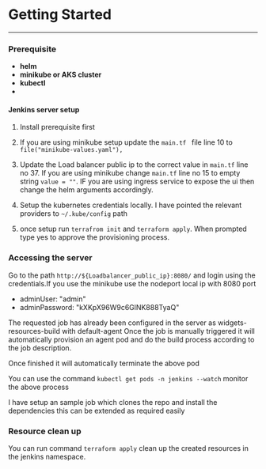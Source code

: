 # Getting Started

---

### Prerequisite

- **helm**
- **minikube or AKS cluster**
- **kubectl**
- 

#### Jenkins server setup

1. Install prerequisite first
2. If you are using minikube setup update the `main.tf ` file line 10 to 
`file("minikube-values.yaml"),`

3. Update the Load balancer public ip to the correct value in `main.tf` line no 37. If you are using minikube change `main.tf` line no 15 to empty string 
`value = ""`. IF you are using ingress service to expose the ui then change the helm arguments accordingly.

4. Setup the kubernetes credentials locally. I have pointed the relevant providers to `~/.kube/config` path

5. once setup run `terrafrom init` and `terraform apply`. When prompted type yes to approve the provisioning process.


### Accessing  the server 

Go to the path `http://${Loadbalancer_public_ip}:8080/` and login using the credentials.If you use the minikube use the nodeport local ip with 8080 port 
  - adminUser: "admin"
  - adminPassword: "kXKpX96W9c6GlNK888TyaQ"

The requested job has already been configured in the server as widgets-resources-build
with default-agent
Once the job is manually triggered it will automatically provision an agent pod and do the build process according to the job description. 

Once finished it will automatically terminate the above pod

You can use the command `kubectl get pods -n jenkins --watch` monitor the above process

I have setup an sample job which clones the repo and install the dependencies this can be extended as required easily 


### Resource clean up

You can run command `terraform apply` clean up the created resources in the jenkins namespace.

